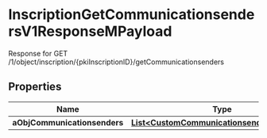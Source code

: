 

# InscriptionGetCommunicationsendersV1ResponseMPayload

Response for GET /1/object/inscription/{pkiInscriptionID}/getCommunicationsenders

## Properties

| Name | Type | Description | Notes |
|------------ | ------------- | ------------- | -------------|
|**aObjCommunicationsenders** | [**List&lt;CustomCommunicationsenderResponse&gt;**](CustomCommunicationsenderResponse.md) |  |  |



